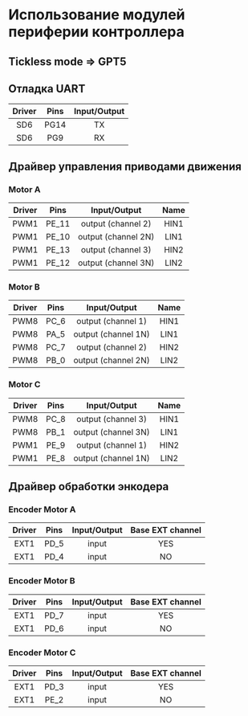 # Использование модулей периферии контроллера

## Tickless mode => GPT5 

## Отладка UART

Driver | Pins | Input/Output 
:-----:|:----:|:------------:
SD6    | PG14 | TX
SD6    | PG9  | RX 

## Драйвер управления приводами движения 

### Motor A 
Driver | Pins | Input/Output | Name
:-----:|:----:|:------------:|:--------:
PWM1   | PE_11| output (channel 2) | HIN1  
PWM1   | PE_10| output (channel 2N)| LIN1
PWM1   | PE_13| output (channel 3) | HIN2
PWM1   | PE_12| output (channel 3N)| LIN2

### Motor B 
Driver | Pins | Input/Output | Name
:-----:|:----:|:------------:|:--------:
PWM8   | PC_6 | output (channel 1) | HIN1  
PWM8   | PA_5 | output (channel 1N)| LIN1
PWM8   | PC_7 | output (channel 2) | HIN2
PWM8   | PB_0 | output (channel 2N)| LIN2

### Motor C 
Driver | Pins | Input/Output | Name
:-----:|:----:|:------------:|:--------:
PWM8   | PC_8 | output (channel 3) | HIN1  
PWM8   | PB_1 | output (channel 3N)| LIN1
PWM1   | PE_9 | output (channel 1) | HIN2
PWM1   | PE_8 | output (channel 1N)| LIN2

## Драйвер обработки энкодера 

### Encoder Motor A 
Driver | Pins | Input/Output | Base EXT channel
:-----:|:----:|:------------:|:--------:
EXT1   | PD_5 | input | YES
EXT1   | PD_4 | input | NO

### Encoder Motor B
Driver | Pins | Input/Output | Base EXT channel
:-----:|:----:|:------------:|:--------:
EXT1   | PD_7 | input | YES
EXT1   | PD_6 | input | NO

### Encoder Motor C
Driver | Pins | Input/Output | Base EXT channel
:-----:|:----:|:------------:|:--------:
EXT1   | PD_3 | input | YES
EXT1   | PE_2 | input | NO